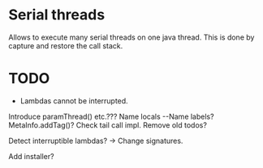 # Serial threads

Allows to execute many serial threads on one java thread. This is done by capture and restore the call stack.

# TODO

   * Lambdas cannot be interrupted.

Introduce paramThread() etc.???
Name locals
--Name labels?
MetaInfo.addTag()?
Check tail call impl. Remove old todos?

Detect interruptible lambdas? -> Change signatures.

Add installer?
